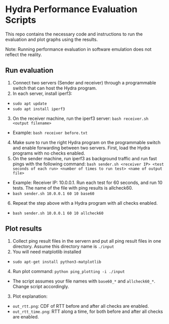 # Hydra Performance Evaluation Scripts

This repo contains the necessary code and instructions to run the evaluation and plot graphs using the results.

Note: Running performance evaluation in software emulation does not reflect the reality.

## Run evaluation 
1. Connect two servers (Sender and receiver) through a programmable switch that can host the Hydra program. 
2. In each server, install iperf3: 
  - `sudo apt update`
  - `sudo apt install iperf3`
3. On the receiver machine, run the iperf3 server: `bash receiver.sh <output filename>`
  - Example: `bash receiver before.txt`
4. Make sure to run the right Hydra program on the programmable switch and enable forwarding between two servers. First, load the Hydra programs with no checks enabled.
5. On the sender machine, run iperf3 as background traffic and run fast pings with the following command: `bash sender.sh <receiver IP> <test seconds of each run> <number of times to run test> <name of output file>`
  - Example: Receiver IP: 10.0.0.1. Run each test for 60 seconds, and run 10 tests. The name of the file with ping results is allcheck60.
  - `bash sender.sh 10.0.0.1 60 10 base60`
6. Repeat the step above with a Hydra program with all checks enabled.
  - `bash sender.sh 10.0.0.1 60 10 allcheck60`

## Plot results 
1. Collect ping result files in the servern and put all ping result files in one directory. Assume this directory name is `./input`
2. You will need matplotlib installed
  - `sudo apt-get install python3-matplotlib`
4. Run plot command: `python ping_plotting -i ./input`
  - The script assumes your file names with `base60_*` and `allcheck60_*`. Change script accordingly.
3. Plot explanation:
  - `out_rtt.png`: CDF of RTT before and after all checks are enabled.
  - `out_rtt_time.png`: RTT along a time, for both before and after all checks are enabled.
